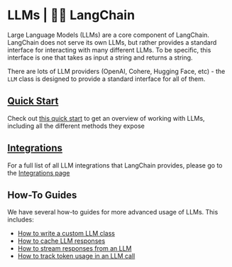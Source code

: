 # LLMs | 🦜️🔗 LangChain
Large Language Models (LLMs) are a core component of LangChain. LangChain does not serve its own LLMs, but rather provides a standard interface for interacting with many different LLMs. To be specific, this interface is one that takes as input a string and returns a string.

There are lots of LLM providers (OpenAI, Cohere, Hugging Face, etc) - the `LLM` class is designed to provide a standard interface for all of them.

[Quick Start](https://python.langchain.com/docs/modules/model_io/llms/quick_start/)[​](#quick-start "Direct link to quick-start")
---------------------------------------------------------------------------------------------------------------------------------

Check out [this quick start](https://python.langchain.com/docs/modules/model_io/llms/quick_start/) to get an overview of working with LLMs, including all the different methods they expose

[Integrations](https://python.langchain.com/docs/integrations/llms/)[​](#integrations "Direct link to integrations")
--------------------------------------------------------------------------------------------------------------------

For a full list of all LLM integrations that LangChain provides, please go to the [Integrations page](https://python.langchain.com/docs/integrations/llms/)

How-To Guides[​](#how-to-guides "Direct link to How-To Guides")
---------------------------------------------------------------

We have several how-to guides for more advanced usage of LLMs. This includes:

*   [How to write a custom LLM class](https://python.langchain.com/docs/modules/model_io/llms/custom_llm/)
*   [How to cache LLM responses](https://python.langchain.com/docs/modules/model_io/llms/llm_caching/)
*   [How to stream responses from an LLM](https://python.langchain.com/docs/modules/model_io/llms/streaming_llm/)
*   [How to track token usage in an LLM call](https://python.langchain.com/docs/modules/model_io/llms/token_usage_tracking/)